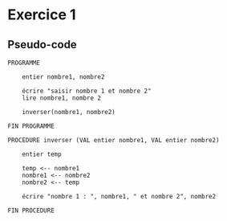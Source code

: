 # Exercice 1

## Pseudo-code

    PROGRAMME

        entier nombre1, nombre2

        écrire "saisir nombre 1 et nombre 2"
        lire nombre1, nombre 2

        inverser(nombre1, nombre2)

    FIN PROGRAMME

    PROCEDURE inverser (VAL entier nombre1, VAL entier nombre2)

        entier temp
        
        temp <-- nombre1
        nombre1 <-- nombre2
        nombre2 <-- temp

        écrire "nombre 1 : ", nombre1, " et nombre 2", nombre2

    FIN PROCEDURE
